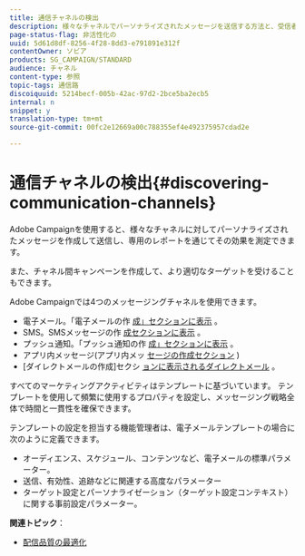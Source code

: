 ```yaml
---
title: 通信チャネルの検出
description: 様々なチャネルでパーソナライズされたメッセージを送信する方法と、受信者をより適切にターゲットにするためのクロスチャネルキャンペーンを作成する方法について説明します。
page-status-flag: 非活性化の
uuid: 5d61d8df-8256-4f28-8dd3-e791891e312f
contentOwner: ソビア
products: SG_CAMPAIGN/STANDARD
audience: チャネル
content-type: 参照
topic-tags: 通信路
discoiquuid: 5214becf-005b-42ac-97d2-2bce5ba2ecb5
internal: n
snippet: y
translation-type: tm+mt
source-git-commit: 00fc2e12669a00c788355ef4e492375957cdad2e

---
```



# 通信チャネルの検出{#discovering-communication-channels}

Adobe Campaignを使用すると、様々なチャネルに対してパーソナライズされたメッセージを作成して送信し、専用のレポートを通じてその効果を測定できます。

また、チャネル間キャンペーンを作成して、より適切なターゲットを受けることもできます。

Adobe Campaignでは4つのメッセージングチャネルを使用できます。

* 電子メール。「電子メールの作 [成」セクションに表示](../../channels/using/about-emails.md) 。
* SMS。SMSメッセージの作 [成セクションに表示](../../channels/using/about-sms-messages.md) 。
* プッシュ通知。「プッシュ通知の作 [成」セクションに表示](../../channels/using/about-push-notifications.md) 。
* アプリ内メッセージ(アプリ内メッ [セージの作成セクション](../../channels/using/about-in-app-messaging.md) )
* [ダイレクトメールの作成]セクシ [ョンに表示されるダイレクトメール](../../channels/using/about-direct-mail.md) 。

すべてのマーケティングアクティビティはテンプレートに基づいています。 テンプレートを使用して頻繁に使用するプロパティを設定し、メッセージング戦略全体で時間と一貫性を確保できます。

テンプレートの設定を担当する機能管理者は、電子メールテンプレートの場合に次のように定義できます。

* オーディエンス、スケジュール、コンテンツなど、電子メールの標準パラメーター。
* 送信、有効性、追跡などに関連する高度なパラメーター
* ターゲット設定とパーソナライゼーション（ターゲット設定コンテキスト）に関する事前設定パラメーター。

**関連トピック**：

* [配信品質の最適化](https://docs.campaign.adobe.com/doc/standard/getting_started/en/ACS_Deliverability.html)

